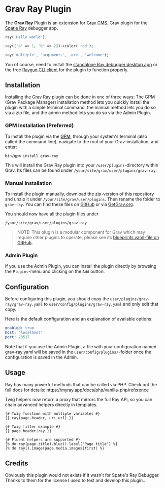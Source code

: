 # Grav Ray Plugin

The **Grav Ray** Plugin is an extension for [Grav CMS](https://github.com/getgrav/grav). Grav plugin for the [Spatie Ray](https://myray.app/docs/getting-started/introduction) debugger app.

```php
ray('Hello world');

ray(['a' => 1, 'b' => 2])->color('red');

ray('multiple', 'arguments', 'are', 'welcome');
```

You of course, need to install the [standalone Ray debugger desktop app](https://myray.app/) or the free [Raygun CLI client](https://github.com/yetidevworks/raygun) for the plugin to function properly.

## Installation

Installing the Grav Ray plugin can be done in one of three ways: The GPM (Grav Package Manager) installation method lets you quickly install the plugin with a simple terminal command, the manual method lets you do so via a zip file, and the admin method lets you do so via the Admin Plugin.

### GPM Installation (Preferred)

To install the plugin via the [GPM](https://learn.getgrav.org/cli-console/grav-cli-gpm), through your system's terminal (also called the command line), navigate to the root of your Grav-installation, and enter:

    bin/gpm install grav-ray

This will install the Grav Ray plugin into your `/user/plugins`-directory within Grav. Its files can be found under `/your/site/grav/user/plugins/grav-ray`.

### Manual Installation

To install the plugin manually, download the zip-version of this repository and unzip it under `/your/site/grav/user/plugins`. Then rename the folder to `grav-ray`. You can find these files on [GitHub](https://github.com/trilbymedia/grav-plugin-grav-ray) or via [GetGrav.org](https://getgrav.org/downloads/plugins).

You should now have all the plugin files under

    /your/site/grav/user/plugins/grav-ray
	
> NOTE: This plugin is a modular component for Grav which may require other plugins to operate, please see its [blueprints.yaml-file on GitHub](https://github.com/trilbymedia/grav-plugin-grav-ray/blob/main/blueprints.yaml).

### Admin Plugin

If you use the Admin Plugin, you can install the plugin directly by browsing the `Plugins`-menu and clicking on the `Add` button.

## Configuration

Before configuring this plugin, you should copy the `user/plugins/grav-ray/grav-ray.yaml` to `user/config/plugins/grav-ray.yaml` and only edit that copy.

Here is the default configuration and an explanation of available options:

```yaml
enabled: true
host: 'localhost'
port: 23517
```

Note that if you use the Admin Plugin, a file with your configuration named grav-ray.yaml will be saved in the `user/config/plugins/`-folder once the configuration is saved in the Admin.

## Usage

Ray has many powerful methods that can be called via PHP. Check out the full docs for details: https://myray.app/docs/php/vanilla-php/reference

Twig helpers now return a proxy that mirrors the full Ray API, so you can chain advanced helpers directly in templates.

```twig
{# Twig function with multiple variables #}
{{ ray(page.header, uri.url) }}

{# Twig filter example #}
{{ page.header|ray }}

{# Fluent helpers are supported #}
{% do ray(page.title).blue().label('Page title') %}
{% do ray().image(page.media.images|first) %}
```

## Credits

Obviously this plugin would not exists if it wasn't for Spatie's Ray Debugger. Thanks to them for the license I used to test and develop this plugin..

